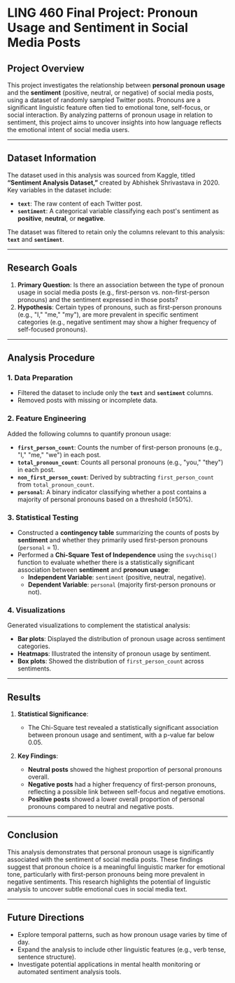 # **LING 460 Final Project: Pronoun Usage and Sentiment in Social Media Posts**

## **Project Overview**
This project investigates the relationship between **personal pronoun usage** and the **sentiment** (positive, neutral, or negative) of social media posts, using a dataset of randomly sampled Twitter posts. Pronouns are a significant linguistic feature often tied to emotional tone, self-focus, or social interaction. By analyzing patterns of pronoun usage in relation to sentiment, this project aims to uncover insights into how language reflects the emotional intent of social media users.

---

## **Dataset Information**
The dataset used in this analysis was sourced from Kaggle, titled **“Sentiment Analysis Dataset,”** created by Abhishek Shrivastava in 2020. Key variables in the dataset include:
- **`text`**: The raw content of each Twitter post.
- **`sentiment`**: A categorical variable classifying each post's sentiment as **positive**, **neutral**, or **negative**.

The dataset was filtered to retain only the columns relevant to this analysis: **`text`** and **`sentiment`**.

---

## **Research Goals**
1. **Primary Question**: Is there an association between the type of pronoun usage in social media posts (e.g., first-person vs. non-first-person pronouns) and the sentiment expressed in those posts?
2. **Hypothesis**: Certain types of pronouns, such as first-person pronouns (e.g., "I," "me," "my"), are more prevalent in specific sentiment categories (e.g., negative sentiment may show a higher frequency of self-focused pronouns).

---

## **Analysis Procedure**

### **1. Data Preparation**
- Filtered the dataset to include only the **`text`** and **`sentiment`** columns.
- Removed posts with missing or incomplete data.

### **2. Feature Engineering**
Added the following columns to quantify pronoun usage:
- **`first_person_count`**: Counts the number of first-person pronouns (e.g., "I," "me," "we") in each post.
- **`total_pronoun_count`**: Counts all personal pronouns (e.g., "you," "they") in each post.
- **`non_first_person_count`**: Derived by subtracting `first_person_count` from `total_pronoun_count`.
- **`personal`**: A binary indicator classifying whether a post contains a majority of personal pronouns based on a threshold (≥50%).

### **3. Statistical Testing**
- Constructed a **contingency table** summarizing the counts of posts by **sentiment** and whether they primarily used first-person pronouns (`personal` = 1).
- Performed a **Chi-Square Test of Independence** using the `svychisq()` function to evaluate whether there is a statistically significant association between **sentiment** and **pronoun usage**:
  - **Independent Variable**: `sentiment` (positive, neutral, negative).
  - **Dependent Variable**: `personal` (majority first-person pronouns or not).

### **4. Visualizations**
Generated visualizations to complement the statistical analysis:
- **Bar plots**: Displayed the distribution of pronoun usage across sentiment categories.
- **Heatmaps**: Illustrated the intensity of pronoun usage by sentiment.
- **Box plots**: Showed the distribution of `first_person_count` across sentiments.

---

## **Results**
1. **Statistical Significance**:
   - The Chi-Square test revealed a statistically significant association between pronoun usage and sentiment, with a p-value far below 0.05.

2. **Key Findings**:
   - **Neutral posts** showed the highest proportion of personal pronouns overall.
   - **Negative posts** had a higher frequency of first-person pronouns, reflecting a possible link between self-focus and negative emotions.
   - **Positive posts** showed a lower overall proportion of personal pronouns compared to neutral and negative posts.

---

## **Conclusion**
This analysis demonstrates that personal pronoun usage is significantly associated with the sentiment of social media posts. These findings suggest that pronoun choice is a meaningful linguistic marker for emotional tone, particularly with first-person pronouns being more prevalent in negative sentiments. This research highlights the potential of linguistic analysis to uncover subtle emotional cues in social media text.

---

## **Future Directions**
- Explore temporal patterns, such as how pronoun usage varies by time of day.
- Expand the analysis to include other linguistic features (e.g., verb tense, sentence structure).
- Investigate potential applications in mental health monitoring or automated sentiment analysis tools.
